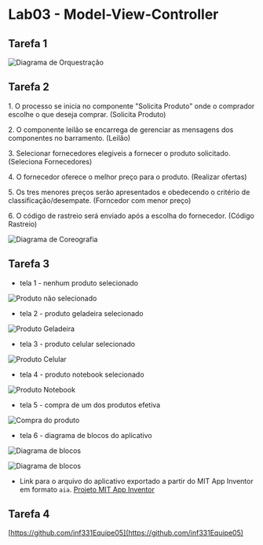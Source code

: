 # Lab03 - Model-View-Controller


## Tarefa 1

![Diagrama de Orquestração](images/Tarefa01.png)

## Tarefa 2

<p>1. O processo se inicia no componente "Solicita Produto" onde o comprador escolhe o que deseja comprar. (Solicita Produto)</p>
<p>2. O componente leilão se encarrega de gerenciar as mensagens dos componentes no barramento. (Leilão)</p>
<p>3. Selecionar fornecedores elegiveis a fornecer o produto solicitado. (Seleciona Fornecedores)</p>
<p>4. O fornecedor oferece o melhor preço para o produto. (Realizar ofertas)</p>
<p>5. Os tres menores preços serão apresentados e obedecendo o critério de classificação/desempate. (Forncedor com menor preço)</p>
<p>6. O código de rastreio será enviado após a escolha do fornecedor. (Código Rastreio)</p>

![Diagrama de Coreografia](images/Tarefa02.png)

## Tarefa 3 
 * tela 1 - nenhum produto selecionado
 
![Produto não selecionado](images/ProdEmpty.jpeg)

 * tela 2 - produto geladeira selecionado
 
![Produto Geladeira](images/ProdGeladeira.jpeg)

 * tela 3 - produto celular selecionado
 
![Produto Celular](images/ProdCelular.jpeg)

 * tela 4 - produto notebook selecionado
 
![Produto Notebook](images/ProdNotebook.jpeg)

 * tela 5 - compra de um dos produtos efetiva
 
![Compra do produto](images/CompraEfetuada.jpeg)

 * tela 6 - diagrama de blocos do aplicativo
 
![Diagrama de blocos](images/block1.png)

![Diagrama de blocos](images/block2.png)

 * Link para o arquivo do aplicativo exportado a partir do MIT App Inventor em formato `aia`.
[Projeto MIT App Inventor](app/ProjectTarefa4.aia)

## Tarefa 4

[https://github.com/inf331Equipe05](https://github.com/inf331Equipe05)